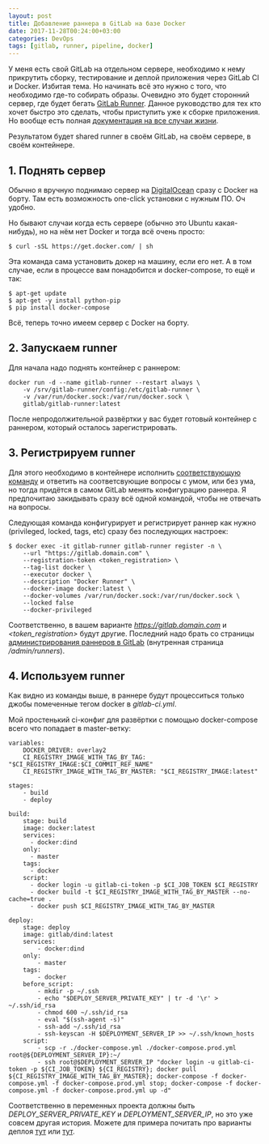 ```yaml
---
layout: post
title: Добавление раннера в GitLab на базе Docker
date: 2017-11-28T00:24:00+03:00
categories: DevOps
tags: [gitlab, runner, pipeline, docker]
---
```


У меня есть свой GitLab на отдельном сервере, необходимо к нему прикрутить сборку, тестирование и деплой приложения через GitLab CI и Docker. Избитая тема. Но начинать всё это нужно с того, что необходимо где-то собирать образы. Очевидно это будет сторонний сервер, где будет бегать [GitLab Runner](https://docs.gitlab.com/runner/). Данное руководство для тех кто хочет быстро это сделать, чтобы приступить уже к сборке приложения. Но вообще есть полная [документация на все случаи жизни](https://docs.gitlab.com/runner/install/index.html).

Результатом будет shared runner в своём GitLab, на своём сервере, в своём контейнере.

## 1. Поднять сервер

Обычно я вручную поднимаю сервер на [DigitalOcean](https://m.do.co/c/725161c49e20) сразу с Docker на борту. Там есть возможность one-click установки с нужным ПО. Оч удобно.

Но бывают случаи когда есть сервере (обычно это Ubuntu какая-нибудь), но на нём нет Docker и тогда всё очень просто:

```
$ curl -sSL https://get.docker.com/ | sh
```

Эта команда сама установить докер на машину, если его нет. А в том случае, если в процессе вам понадобится и docker-compose, то ещё и так:

```
$ apt-get update
$ apt-get -y install python-pip
$ pip install docker-compose
```

Всё, теперь точно имеем сервер c Docker на борту.

## 2. Запускаем runner

Для начала надо поднять контейнер с раннером:

```
docker run -d --name gitlab-runner --restart always \
    -v /srv/gitlab-runner/config:/etc/gitlab-runner \
    -v /var/run/docker.sock:/var/run/docker.sock \
    gitlab/gitlab-runner:latest
```

После непродолжительной развёртки у вас будет готовый контейнер с раннером, который осталось зарегистрировать.

## 3. Регистрируем runner

Для этого необходимо в контейнере исполнить [соответствующую команду](https://docs.gitlab.com/runner/register/index.html#docker) и ответить на соответсвующие вопросы с умом, или без ума, но тогда придётся в самом GitLab менять конфигурацию раннера. Я предпочитаю закидывать сразу всё одной командой, чтобы не отвечать на вопросы.

Следующая команда конфигурирует и регистрирует раннер как нужно (privileged, locked, tags, etc) сразу без последующих настроек:

```
$ docker exec -it gitlab-runner gitlab-runner register -n \
    --url "https://gitlab.domain.com" \
    --registration-token <token_registration> \
    --tag-list docker \
    --executor docker \
    --description "Docker Runner" \
    --docker-image docker:latest \
    --docker-volumes /var/run/docker.sock:/var/run/docker.sock \
    --locked false
    --docker-privileged
```

Соответственно, в вашем варианте *https://gitlab.domain.com* и *<token_registration>* будут другие. Последний надо брать со страницы [администрирования раннеров в GitLab](https://docs.gitlab.com/ce/ci/runners/#registering-a-shared-runner) (внутренная страница */admin/runners*).

## 4. Используем runner

Как видно из команды выше, в раннере будут процесситься только джобы помеченные тегом docker в *gitlab-ci.yml*.

Мой простенький ci-конфиг для развёртки с помощью docker-compose всего что попадает в master-ветку:

```
variables:
    DOCKER_DRIVER: overlay2
    CI_REGISTRY_IMAGE_WITH_TAG_BY_TAG: "$CI_REGISTRY_IMAGE:$CI_COMMIT_REF_NAME"
    CI_REGISTRY_IMAGE_WITH_TAG_BY_MASTER: "$CI_REGISTRY_IMAGE:latest"

stages:
    - build
    - deploy

build:
    stage: build
    image: docker:latest
    services:
      - docker:dind
    only:
      - master
    tags:
      - docker
    script:
      - docker login -u gitlab-ci-token -p $CI_JOB_TOKEN $CI_REGISTRY
      - docker build -t $CI_REGISTRY_IMAGE_WITH_TAG_BY_MASTER --no-cache=true .
      - docker push $CI_REGISTRY_IMAGE_WITH_TAG_BY_MASTER

deploy:
    stage: deploy
    image: gitlab/dind:latest
    services:
        - docker:dind
    only:
        - master
    tags:
        - docker
    before_script:
        - mkdir -p ~/.ssh
        - echo "$DEPLOY_SERVER_PRIVATE_KEY" | tr -d '\r' > ~/.ssh/id_rsa
        - chmod 600 ~/.ssh/id_rsa
        - eval "$(ssh-agent -s)"
        - ssh-add ~/.ssh/id_rsa
        - ssh-keyscan -H $DEPLOYMENT_SERVER_IP >> ~/.ssh/known_hosts
    script:
        - scp -r ./docker-compose.yml ./docker-compose.prod.yml root@${DEPLOYMENT_SERVER_IP}:~/
        - ssh root@$DEPLOYMENT_SERVER_IP "docker login -u gitlab-ci-token -p ${CI_JOB_TOKEN} ${CI_REGISTRY}; docker pull ${CI_REGISTRY_IMAGE_WITH_TAG_BY_MASTER}; docker-compose -f docker-compose.yml -f docker-compose.prod.yml stop; docker-compose -f docker-compose.yml -f docker-compose.prod.yml up -d"
```

Соответственно в переменных проекта должны быть *DEPLOY_SERVER_PRIVATE_KEY* и *DEPLOYMENT_SERVER_IP*, но это уже совсем другая история. Можете для примера почитать про варианты деплоя [тут](https://medium.com/@Empanado/simple-continuous-deployment-with-docker-compose-docker-machine-and-gitlab-ci-9047765322e1) или [тут](https://medium.com/@codingfriend/continuous-integration-and-deployment-with-gitlab-docker-compose-and-digitalocean-6bd6196b502a).
